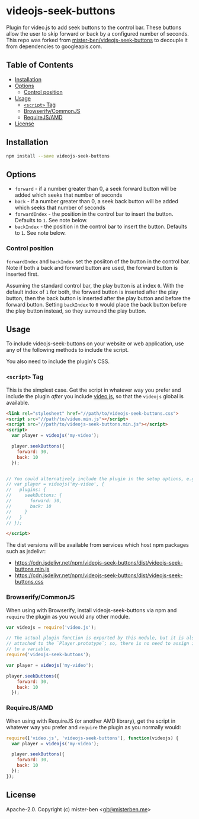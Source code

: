 # videojs-seek-buttons

Plugin for video.js to add seek buttons to the control bar. These buttons allow the user to skip forward or back by a configured number of seconds.
This repo was forked from [mister-ben/videojs-seek-buttons](https://github.com/mister-ben/videojs-seek-buttons) to decouple it from dependencies to googleapis.com.

## Table of Contents

<!-- START doctoc generated TOC please keep comment here to allow auto update -->
<!-- DON'T EDIT THIS SECTION, INSTEAD RE-RUN doctoc TO UPDATE -->


- [Installation](#installation)
- [Options](#options)
  - [Control position](#control-position)
- [Usage](#usage)
  - [`<script>` Tag](#script-tag)
  - [Browserify/CommonJS](#browserifycommonjs)
  - [RequireJS/AMD](#requirejsamd)
- [License](#license)

<!-- END doctoc generated TOC please keep comment here to allow auto update -->
## Installation

```sh
npm install --save videojs-seek-buttons
```

## Options

- `forward` - if a number greater than 0, a seek forward button will be added which seeks that number of seconds
- `back` - if a number greater than 0, a seek back button will be added which seeks that number of seconds
- `forwardIndex` - the position in the control bar to insert the button. Defaults to `1`. See note below.
- `backIndex` - the position in the control bar to insert the button. Defaults to `1`. See note below.

### Control position

`forwardIndex` and `backIndex` set the posiiton of the button in the control bar. Note if both a back and forward button are used, the forward button is inserted first.

Assuming the standard control bar, the play button is at index `0`. With the default index of `1` for both, the forward button is inserted after the play button, then the back button is inserted after the play button and before the forward button. Setting `backIndex` to `0` would place the back button before the play button instead, so they surround the play button.

## Usage

To include videojs-seek-buttons on your website or web application, use any of the following methods to include the script.

You also need to include the plugin's CSS.

### `<script>` Tag

This is the simplest case. Get the script in whatever way you prefer and include the plugin _after_ you include [video.js][videojs], so that the `videojs` global is available.

```html
<link rel="stylesheet" href="//path/to/videojs-seek-buttons.css">
<script src="//path/to/video.min.js"></script>
<script src="//path/to/videojs-seek-buttons.min.js"></script>
<script>
  var player = videojs('my-video');

  player.seekButtons({
    forward: 30,
    back: 10
  });


// You could alternatively include the plugin in the setup options, e.g.
// var player = videojs('my-video', {
//   plugins: {
//     seekButtons: {
//       forward: 30,
//       back: 10
//     }
//   }
// });

</script>
```

The dist versions will be available from services which host npm packages such as jsdelivr:

* https://cdn.jsdelivr.net/npm/videojs-seek-buttons/dist/videojs-seek-buttons.min.js
* https://cdn.jsdelivr.net/npm/videojs-seek-buttons/dist/videojs-seek-buttons.css

### Browserify/CommonJS

When using with Browserify, install videojs-seek-buttons via npm and `require` the plugin as you would any other module.

```js
var videojs = require('video.js');

// The actual plugin function is exported by this module, but it is also
// attached to the `Player.prototype`; so, there is no need to assign it
// to a variable.
require('videojs-seek-buttons');

var player = videojs('my-video');

player.seekButtons({
    forward: 30,
    back: 10
  });
```

### RequireJS/AMD

When using with RequireJS (or another AMD library), get the script in whatever way you prefer and `require` the plugin as you normally would:

```js
require(['video.js', 'videojs-seek-buttons'], function(videojs) {
  var player = videojs('my-video');

  player.seekButtons({
    forward: 30,
    back: 10
  });
});
```

## License

Apache-2.0. Copyright (c) mister-ben &lt;git@misterben.me&gt;


[videojs]: http://videojs.com/
[fontawesome]: https://fontawesome.com/license